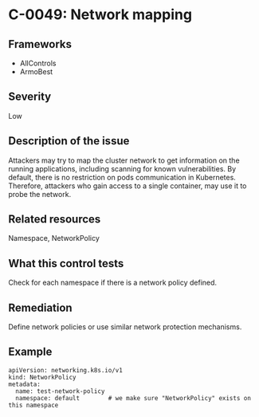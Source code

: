 # C-0049: Network mapping

## Frameworks
* AllControls
* ArmoBest
 
## Severity
Low

## Description of the issue
Attackers may try to map the cluster network to get information on the running applications, including scanning for known vulnerabilities. By default, there is no restriction on pods communication in Kubernetes. Therefore, attackers who gain access to a single container, may use it to probe the network.
 
## Related resources
Namespace, NetworkPolicy
 
## What this control tests 
Check for each namespace if there is a network policy defined.
 
## Remediation
Define network policies or use similar network protection mechanisms.
 
## Example
```
apiVersion: networking.k8s.io/v1
kind: NetworkPolicy
metadata:
  name: test-network-policy
  namespace: default		# we make sure "NetworkPolicy" exists on this namespace
```
